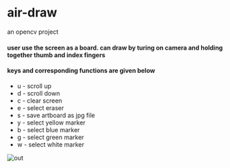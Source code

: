 # air-draw
an opencv project
<h4>user use the screen as a board. can draw by turing on camera and holding together thumb and index fingers</h4>
<h4>keys and corresponding functions are given below</h4>
<ul>
<li>u - scroll up</li>
<li>d - scroll down</li>
<li>c - clear screen</li>
<li>e - select eraser</li>
<li>s - save artboard as jpg file</li>
<li>y - select yellow marker</li>
<li>b - select blue marker</li>
<li>g - select green marker</li>
<li>w - select white marker</li>
</ul>

![out](https://user-images.githubusercontent.com/60638127/147873505-b01ef174-5d2b-4170-b7e7-666fdf34c5e7.jpg)


